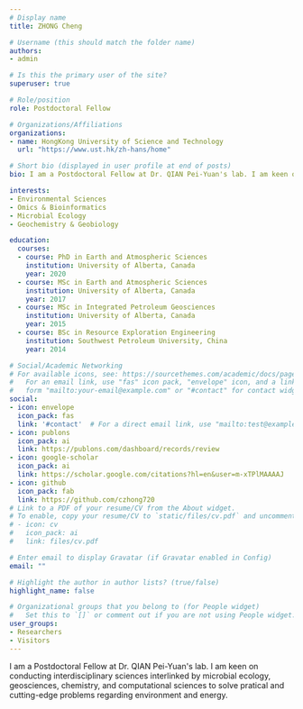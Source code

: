 ```yaml
---
# Display name
title: ZHONG Cheng

# Username (this should match the folder name)
authors:
- admin

# Is this the primary user of the site?
superuser: true

# Role/position
role: Postdoctoral Fellow 

# Organizations/Affiliations
organizations:
- name: HongKong University of Science and Technology
  url: "https://www.ust.hk/zh-hans/home"

# Short bio (displayed in user profile at end of posts)
bio: I am a Postdoctoral Fellow at Dr. QIAN Pei-Yuan's lab. I am keen on conducting interdisciplinary environmental sciences interlinked by microbial ecology, geosciences, chemistry, and computational sciences.

interests:
- Environmental Sciences
- Omics & Bioinformatics
- Microbial Ecology
- Geochemistry & Geobiology

education:
  courses:
  - course: PhD in Earth and Atmospheric Sciences
    institution: University of Alberta, Canada
    year: 2020
  - course: MSc in Earth and Atmospheric Sciences
    institution: University of Alberta, Canada
    year: 2017
  - course: MSc in Integrated Petroleum Geosciences
    institution: University of Alberta, Canada
    year: 2015
  - course: BSc in Resource Exploration Engineering
    institution: Southwest Petroleum University, China
    year: 2014

# Social/Academic Networking
# For available icons, see: https://sourcethemes.com/academic/docs/page-builder/#icons
#   For an email link, use "fas" icon pack, "envelope" icon, and a link in the
#   form "mailto:your-email@example.com" or "#contact" for contact widget.
social:
- icon: envelope
  icon_pack: fas
  link: '#contact'  # For a direct email link, use "mailto:test@example.org".
- icon: publons
  icon_pack: ai
  link: https://publons.com/dashboard/records/review
- icon: google-scholar
  icon_pack: ai
  link: https://scholar.google.com/citations?hl=en&user=m-xTPlMAAAAJ
- icon: github
  icon_pack: fab
  link: https://github.com/czhong720
# Link to a PDF of your resume/CV from the About widget.
# To enable, copy your resume/CV to `static/files/cv.pdf` and uncomment the lines below.
# - icon: cv
#   icon_pack: ai
#   link: files/cv.pdf

# Enter email to display Gravatar (if Gravatar enabled in Config)
email: ""

# Highlight the author in author lists? (true/false)
highlight_name: false

# Organizational groups that you belong to (for People widget)
#   Set this to `[]` or comment out if you are not using People widget.
user_groups:
- Researchers
- Visitors
---
```


I am a Postdoctoral Fellow at Dr. QIAN Pei-Yuan's lab. I am keen on conducting interdisciplinary sciences interlinked by microbial ecology, geosciences, chemistry, and computational sciences to solve pratical and cutting-edge problems regarding environment and energy.
